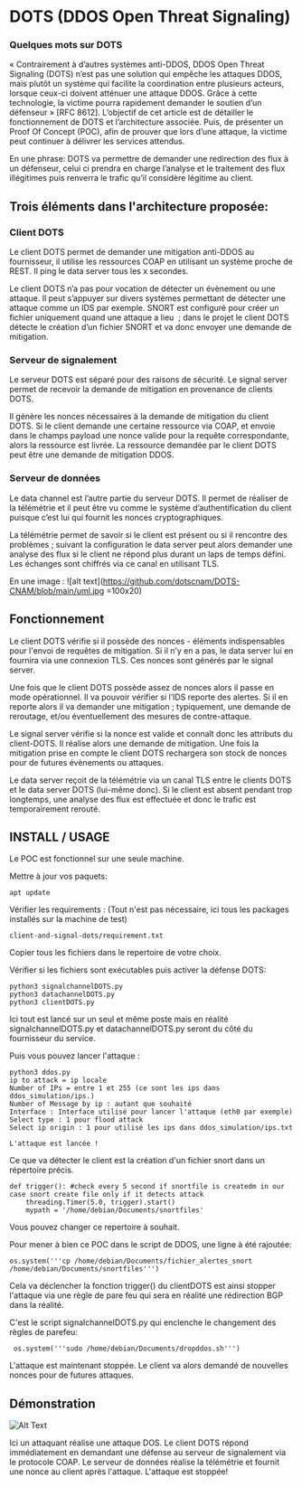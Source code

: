 # DOTS (DDOS Open Threat Signaling)

### Quelques mots sur DOTS
« Contrairement à d’autres systèmes anti-DDOS, DDOS Open Threat Signaling (DOTS) n’est pas une solution qui empêche les attaques DDOS, mais plutôt un système qui facilite la coordination entre plusieurs acteurs, lorsque ceux-ci doivent atténuer une attaque DDOS. Grâce à cette technologie, la victime pourra rapidement demander le soutien d’un défenseur » [RFC 8612]. L’objectif de cet article est de détailler le fonctionnement de DOTS et l’architecture associée. Puis, de présenter un Proof Of Concept (POC), afin de prouver que lors d’une attaque, la victime peut continuer à délivrer les services attendus. 

En une phrase: DOTS va permettre de demander une redirection des flux à un défenseur, celui ci prendra en charge l’analyse et le traitement des flux illégitimes puis renverra le trafic qu’il considère légitime au client.

## Trois éléments dans l'architecture proposée:

### Client DOTS
Le client DOTS permet de demander une mitigation anti-DDOS au fournisseur, il utilise les ressources COAP en utilisant un système proche de REST. Il ping le data server tous les x secondes.

Le client DOTS n’a pas pour vocation de détecter un évènement ou une attaque. Il peut s’appuyer sur divers systèmes permettant de détecter une attaque comme un IDS par exemple.
SNORT est configuré pour créer un fichier uniquement quand une attaque a lieu  ; dans le projet le client DOTS détecte le création d’un fichier SNORT et va donc envoyer une demande de mitigation.


### Serveur de signalement
Le serveur DOTS est séparé pour des raisons de sécurité. Le signal server permet de recevoir la demande de mitigation en provenance de clients DOTS. 

Il génère les nonces nécessaires à la demande de mitigation du client DOTS. Si le client demande une certaine ressource via COAP, et envoie dans le champs payload une nonce valide pour la requête correspondante, alors la ressource est livrée. La ressource demandée par le client DOTS peut être une demande de mitigation DDOS.

### Serveur de données 
Le data channel est l’autre partie du serveur DOTS. Il permet de réaliser de la télémétrie et il peut être vu comme le système d’authentification du client puisque c’est lui qui fournit les nonces cryptographiques. 

La télémétrie permet de savoir si le client est présent ou si il rencontre des problèmes ; suivant la configuration le data server peut alors demander une analyse des flux si le client ne répond plus durant un laps de temps défini. Les échanges sont chiffrés via ce canal en utilisant TLS.

En une image : ![alt text](https://github.com/dotscnam/DOTS-CNAM/blob/main/uml.jpg =100x20)

## Fonctionnement
Le client DOTS vérifie si il possède des nonces -  éléments indispensables pour l'envoi de requêtes  de mitigation. Si il n’y en a pas, le data server lui en fournira via une connexion TLS. Ces nonces sont générés par le signal server.

Une fois que le client DOTS possède assez de nonces alors il passe en mode opérationnel. Il va pouvoir vérifier si l’IDS reporte des alertes. Si il en reporte alors il va demander une mitigation ; typiquement, une demande de reroutage, et/ou éventuellement des mesures de contre-attaque.

Le signal server vérifie si la nonce est valide et connaît donc les attributs du client-DOTS. Il réalise alors une demande de mitigation. Une fois la mitigation prise en compte le client DOTS rechargera son stock de nonces pour de futures évènements ou attaques.

Le data server reçoit de la télémétrie via un canal TLS entre le clients DOTS et le data server DOTS (lui-même donc). Si le client est absent pendant trop longtemps, une analyse des flux est effectuée et donc le trafic est temporairement rerouté. 

## INSTALL / USAGE
Le POC est fonctionnel sur une seule machine.

Mettre à jour vos paquets:
```
apt update
```
Vérifier les requirements : (Tout n'est pas nécessaire, ici tous les packages installés sur la machine de test)
```
client-and-signal-dots/requirement.txt
```

Copier tous les fichiers dans le repertoire de votre choix.

Vérifier si les fichiers sont exécutables puis activer la défense DOTS:

```
python3 signalchannelDOTS.py
python3 datachannelDOTS.py
python3 clientDOTS.py
```

Ici tout est lancé sur un seul et même poste mais en réalité signalchannelDOTS.py et datachannelDOTS.py seront du côté du fournisseur du service.

Puis vous pouvez lancer l'attaque :
```
python3 ddos.py
ip to attack = ip locale
Number of IPs = entre 1 et 255 (ce sont les ips dans ddos_simulation/ips.)
Number of Message by ip : autant que souhaité
Interface : Interface utilisé pour lancer l'attaque (eth0 par exemple)
Select type : 1 pour flood attack
Select ip origin : 1 pour utilisé les ips dans ddos_simulation/ips.txt

L'attaque est lancée !

```

Ce que va détecter le client est la création d'un fichier snort dans un répertoire précis.

```
def trigger(): #check every 5 second if snortfile is createdm in our case snort create file only if it detects attack
    threading.Timer(5.0, trigger).start()
    mypath = '/home/debian/Documents/snortfiles'
```
Vous pouvez changer ce repertoire à souhait.

Pour mener à bien ce POC dans le script de DDOS, une ligne à été rajoutée:
```
os.system('''cp /home/debian/Documents/fichier_alertes_snort /home/debian/Documents/snortfiles''')
```
 Cela va déclencher la fonction trigger() du clientDOTS est ainsi stopper l'attaque via une règle de pare feu qui sera en réalité une rédirection BGP dans la réalité.

 C'est le script signalchannelDOTS.py qui enclenche le changement des règles de parefeu:
```
 os.system('''sudo /home/debian/Documents/dropddos.sh''')
```

L'attaque est maintenant stoppée. Le client va alors demandé de nouvelles nonces pour de futures attaques.

## Démonstration

![Alt Text](https://media.giphy.com/media/Xl8H3n8sT6Uf8xeTzK/source.gif)

Ici un attaquant réalise une attaque DOS. Le client DOTS répond immédiatement en demandant une défense au serveur de signalement via le protocole COAP.
Le serveur de données réalise la télémétrie et fournit une nonce au client après l'attaque.
L'attaque est stoppée!


